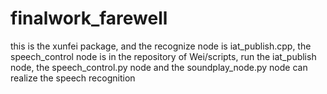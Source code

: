 # finalwork_farewell
this is the xunfei package, and the recognize node is iat_publish.cpp, the speech_control node is in the repository of Wei/scripts, run the iat_publish node, the speech_control.py node and the soundplay_node.py node can realize the speech recognition
